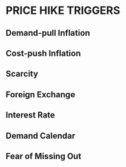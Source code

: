 # PRICE HIKE TRIGGERS

## Demand-pull Inflation

## Cost-push Inflation

## Scarcity

## Foreign Exchange

## Interest Rate

## Demand Calendar

## Fear of Missing Out